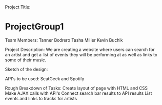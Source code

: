Project Title:
# ProjectGroup1

Team Members:
Tanner Bodrero
Tasha Miller
Kevin Buchik

Project Description: We are creating a website where users can search for an artist and get a list of events they will be performing at as well as links to some of their music.

Sketch of the design:


API's to be used: SeatGeek and Spotify

Rough Breakdown of Tasks:
Create layout of page with HTML and CSS
Make AJAX calls with API's
Connect search bar results to API results
List events and links to tracks for artists
